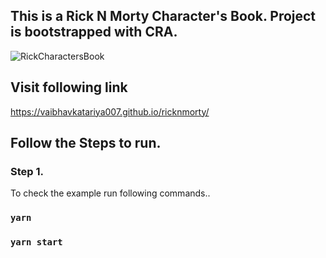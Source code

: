 ## This is a Rick N Morty Character's Book. Project is bootstrapped with CRA.

![RickCharactersBook](https://vaibhavkatariya007.github.io/ricknmorty/screenShot.png)

## Visit following link

https://vaibhavkatariya007.github.io/ricknmorty/

## Follow the Steps to run.

### Step 1.

To check the example run following commands..

### `yarn`

### `yarn start`
